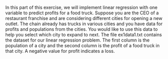 In this part of this exercise, we will implement linear regression with one variable to predict profits for a food truck. Suppose you are the CEO of a restaurant franchise and are considering different cities for opening a new outlet. The chain already has trucks in various cities and you have data for profits and populations from the cities.
You would like to use this data to help you select which city to expand to next.
The file ex1data1.txt contains the dataset for our linear regression problem. The first column is the population of a city and the second column is the profit of a food truck in that city. A negative value for profit indicates a loss.
